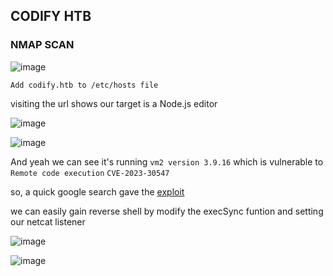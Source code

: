 <h2>CODIFY HTB</h2>


### NMAP SCAN

![image](https://github.com/0xVenus/0xVenus.github.io/assets/97831939/8a6e7234-f883-4835-831b-61e6e38cfb69)

``Add codify.htb to /etc/hosts file``

visiting the url shows our target is a Node.js editor

![image](https://github.com/0xVenus/0xVenus.github.io/assets/97831939/43820d8b-1120-41a7-9fef-eeb654420e65)

![image](https://github.com/0xVenus/0xVenus.github.io/assets/97831939/8e5750d5-a53c-4997-939d-0ea60b9aba08)

And yeah we can see it's running `vm2 version 3.9.16` which is vulnerable to ``Remote code execution`` ``CVE-2023-30547``

so, a quick google search gave the [exploit](https://gist.github.com/leesh3288/381b230b04936dd4d74aaf90cc8bb244)

we can easily gain reverse shell by modify the execSync funtion and setting our netcat listener

![image](https://github.com/0xVenus/0xVenus.github.io/assets/97831939/c5e6cc05-bfa4-45ee-8364-6f10b32018b9)

![image](https://github.com/0xVenus/0xVenus.github.io/assets/97831939/2735706b-e8f3-49ad-958a-6900386949fc)










